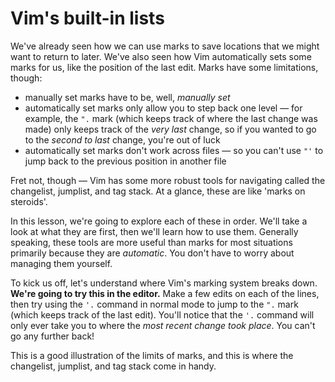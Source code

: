 # Vim's built-in lists

We've already seen how we can use marks to save locations that we might want to return to later. We've also seen how Vim automatically sets some marks for us, like the position of the last edit. Marks have some limitations, though:

- manually set marks have to be, well, _manually set_
- automatically set marks only allow you to step back one level — for example, the `".` mark (which keeps track of where the last change was made) only keeps track of the _very last_ change, so if you wanted to go to the _second to last_ change, you're out of luck
- automatically set marks don't work across files — so you can't use `"'` to jump back to the previous position in another file

Fret not, though — Vim has some more robust tools for navigating called the changelist, jumplist, and tag stack. At a glance, these are like 'marks on steroids'.

In this lesson, we're going to explore each of these in order. We'll take a look at what they are first, then we'll learn how to use them. Generally speaking, these tools are more useful than marks for most situations primarily because they are _automatic_. You don't have to worry about managing them yourself.

To kick us off, let's understand where Vim's marking system breaks down. **We're going to try this in the editor.** Make a few edits on each of the lines, then try using the `'.` command in normal mode to jump to the `".` mark (which keeps track of the last edit). You'll notice that the `'.` command will only ever take you to where the _most recent change took place_. You can't go any further back!

This is a good illustration of the limits of marks, and this is where the changelist, jumplist, and tag stack come in handy.
